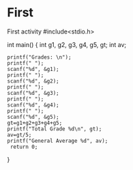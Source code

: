 # First
First activity
#include<stdio.h>

int main()
{
    int g1, g2, g3, g4, g5, gt;
    int av;

    printf("Grades: \n");
    printf(" ");
    scanf("%d", &g1);
    printf(" ");
    scanf("%d", &g2);
    printf(" ");
    scanf("%d", &g3);
    printf(" ");
    scanf("%d", &g4);
    printf(" ");
    scanf("%d", &g5);
    gt=g1+g2+g3+g4+g5;
    printf("Total Grade %d\n", gt);
    av=gt/5;
    printf("General Average %d", av);
     return 0;
}
